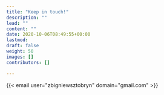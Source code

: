```yaml
---
title: "Keep in touch!"
description: ""
lead: ""
content: ""
date: 2020-10-06T08:49:55+00:00
lastmod:
draft: false
weight: 50
images: []
contributors: []

---
```

{{< email user="zbigniewsztobryn" domain="gmail.com" >}}
